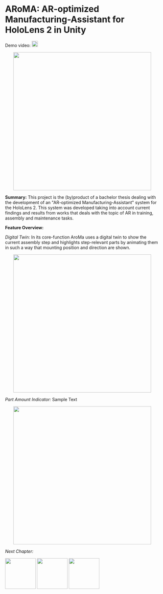 # ARoMA: AR-optimized Manufacturing-Assistant for HoloLens 2 in Unity
 
Demo video: <a href="https://www.youtube.com/watch?v=M1uZh9A-Ros&ab_channel=izmeHD"><img src="https://img.shields.io/badge/-YouTube-red?&style=for-the-badge&logo=youtube&logoColor=white" height=20></a>


<p align="center">
  <a href="https://www.youtube.com/watch?v=M1uZh9A-Ros&ab_channel=izmeHD"><img src='https://github.com/IZMEHD/ARoMA/blob/main/imgs/DemoLegoBuildAndTwin.gif' width=450 ></a>
  
</p>



**Summary:** This project is the (by)product of a bachelor thesis dealing with the development of an "AR-optimized Manufacturing-Assistant" system for the HoloLens 2.
This system was developed taking into account current findings and results from works that deals with the topic of AR in training,
assembly and maintenance tasks.  




**Feature Overview:**

*Digital Twin:*
In its core-function AroMa uses a digital twin to show the current assembly step and highlights step-relevant parts by animating them in such a way that mounting 
position and direction are shown. 

<p align="center">
  <img src='https://github.com/IZMEHD/ARoMA/blob/main/imgs/DemoLegoBuildAndTwin.gif' width=450 > 
</p>



*Part Amount Indicator:*
Sample Text
<p align="center">
  <img src='https://github.com/IZMEHD/ARoMA/blob/main/imgs/DemoLegoBuildAndTwin.gif' width=450 > 
</p>

*Next Chapter:*
<p float="left">
  <img src='https://github.com/IZMEHD/ARoMA/blob/main/imgs/DemoLegoBuildAndTwin.gif' width="100" />
  <img src='https://github.com/IZMEHD/ARoMA/blob/main/imgs/DemoLegoBuildAndTwin.gif' width="100" /> 
  <img src='https://github.com/IZMEHD/ARoMA/blob/main/imgs/DemoLegoBuildAndTwin.gif' width="100" />
</p>
 